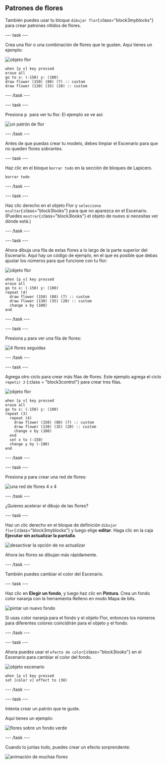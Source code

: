 ## Patrones de flores

También puedes usar tu bloque `dibujar flor`{:class="block3myblocks"} para crear patrones nítidos de flores.

\--- task \---

Crea una flor o una combinación de flores que te gusten. Aquí tienes un ejemplo:

![objeto flor](images/flower-sprite.png)

```blocks3
when [p v] key pressed
erase all
go to x: (-150) y: (100)
draw flower (150) (80) (7) :: custom
draw flower (130) (35) (20) :: custom
```

\--- /task \---

\--- task \---

Presiona <kbd> p </kbd> para ver tu flor. El ejemplo se ve así:

![un patrón de flor](images/flower-for-pattern-example.png)

\--- /task \---

Antes de que puedas crear tu modelo, debes limpiar el Escenario para que no queden flores sobrantes.

\--- task \---

Haz clic en el bloque `borrar todo` en la sección de bloques de Lapicero.

```blocks3
borrar todo
```

\--- /task \---

\--- task \---

Haz clic derecho en el objeto Flor y `selecciona ocultar`{:class="block3looks"} para que no aparezca en el Escenario. (Puedes `mostrar`{:class="block3looks"} el objeto de nuevo si necesitas ver dónde está.)

\--- /task \---

\--- task \---

Ahora dibuja una fila de estas flores a lo largo de la parte superior del Escenario. Aquí hay un código de ejemplo, en el que es posible que debas ajustar los números para que funcione con tu flor:

![objeto flor](images/flower-sprite.png)

```blocks3
when [p v] key pressed
erase all
go to x: (-150) y: (100)
repeat (4) 
  draw flower (150) (80) (7) :: custom
  draw flower (130) (35) (20) :: custom
  change x by (100)
end
```

\--- /task \---

\--- task \---

Presiona `p` para ver una fila de flores:

![4 flores seguidas](images/flower-pattern-row-example.png)

\--- /task \---

\--- task \---

Agrega otro ciclo para crear más filas de flores. Este ejemplo agrega el ciclo ` repetir 3 ` {:class = "block3control"} para crear tres filas.

![objeto flor](images/flower-sprite.png)

```blocks3
when [p v] key pressed
erase all
go to x: (-150) y: (100)
repeat (3) 
  repeat (4) 
    draw flower (150) (80) (7) :: custom
    draw flower (130) (35) (20) :: custom
    change x by (100)
  end
  set x to (-150)
  change y by (-100)
end
```

\--- /task \---

\--- task \---

Presiona <kbd>p</kbd> para crear una red de flores:

![una red de flores 4 x 4](images/flower-pattern-rows-example.png)

\--- /task \---

¿Quieres acelerar el dibujo de las flores?

\--- task \---

Haz un clic derecho en el bloque de definición `dibujar flor`{:class="block3myblocks"} y luego elige **editar**. Haga clic en la caja **Ejecutar sin actualizar la pantalla**.

![desactivar la opción de no actualizar](images/flower-no-refresh.png)

Ahora las flores se dibujan más rápidamente.

\--- /task \---

También puedes cambiar el color del Escenario.

\--- task \---

Haz clic en **Elegir un fondo**, y luego haz clic en **Pintura**. Crea un fondo color naranja con la herramienta Relleno en modo Mapa de bits.

![pintar un nuevo fondo](images/flower-orange-backdrop.png)

Si usas color naranja para el fondo y el objeto Flor, entonces los números para diferentes colores coincidirán para el objeto y el fondo.

\--- /task \---

\--- task \---

Ahora puedes usar el `efecto de color`{:class="block3looks"} en el Escenario para cambiar el color del fondo.

![objeto escenario](images/stage-sprite.png)

```blocks3
when [p v] key pressed
set [color v] effect to (30)
```

\--- /task \---

\--- task \---

Intenta crear un patrón que te guste.

Aquí tienes un ejemplo:

![flores sobre un fondo verde](images/flower-pattern-background.png)

\--- /task \---

Cuando lo juntas todo, puedes crear un efecto sorprendente:

![animación de muchas flores](images/flower-gen-example.gif)